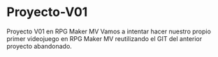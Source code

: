 # Proyecto-V01
Proyecto V01 en RPG Maker MV
Vamos a intentar hacer nuestro propio primer videojuego en RPG Maker MV reutilizando el GIT del anterior proyecto abandonado.
